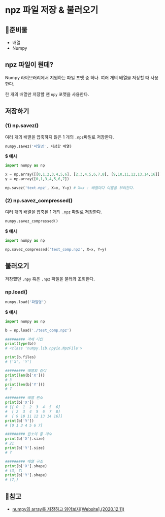 # npz 파일 저장 & 불러오기

## 🤿준비물

- 배열
- Numpy



## npz 파일이 뭔데?

Numpy 라이브러리에서 지원하는 파일 포맷 중 하나. 여러 개의 배열을 저장할 때 사용한다.

한 개의 배열만 저장할 땐 `npy` 포맷을 사용한다.



## 저장하기

### (1) np.savez()

여러 개의 배열을 압축하지 않은 1 개의 `.npz`파일로 저장한다.

```python
numpy.savez('파일명', 저장할 배열)
```



**$ 예시**

```python
import numpy as np

x = np.array([[0,1,2,3,4,5,6], [2,3,4,5,6,7,8], [9,10,11,12,13,14,16]])
y = np.array([0,1,3,4,5,6,7])

np.savez('text.npz', X=x, Y=y) # X=x : 배열마다 이름을 부여한다.
```



### (2) np.savez_compressed()

여러 개의 배열을 압축된 1 개의 `.npz` 파일로 저장한다.

```python
numpy.savez_compressed()
```



**$ 예시**

```python
import numpy as np

np.savez_compressed('test_comp.npz', X=x, Y=y)
```



## 불러오기

저장했던 `.npy` 혹은 `.npz` 파일을 불러와 조회한다.

### np.load()

```python
numpy.load('파일명')
```



**$ 예시**

```python
import numpy as np

b = np.load('./test_comp.npz')

######### 객체 타입
print(type(b)) 
# <class 'numpy.lib.npyio.NpzFile'>

print(b.files)
# ['X', 'Y']

######### 배열의 길이
print(len(b['X'])) 
# 3
print(len(b['Y']))
# 7

######### 배열 원소
print(b['X'])
# [[ 0  1  2  3  4  5  6]
#  [ 2  3  4  5  6  7  8]
#  [ 9 10 11 12 13 14 16]]
print(b['Y'])
# [0 1 3 4 5 6 7]

######### 원소의 총 개수
print(b['X'].size)
# 21
print(b['Y'].size)
# 7

######### 배열 구조
print(b['X'].shape)
# (3, 7)
print(b['Y'].shape)
# (7,)
```



## 📜참고

- [numpy의 array를 저장하고 읽어보자[Website].(2020.12.11)](https://jangjy.tistory.com/330)

